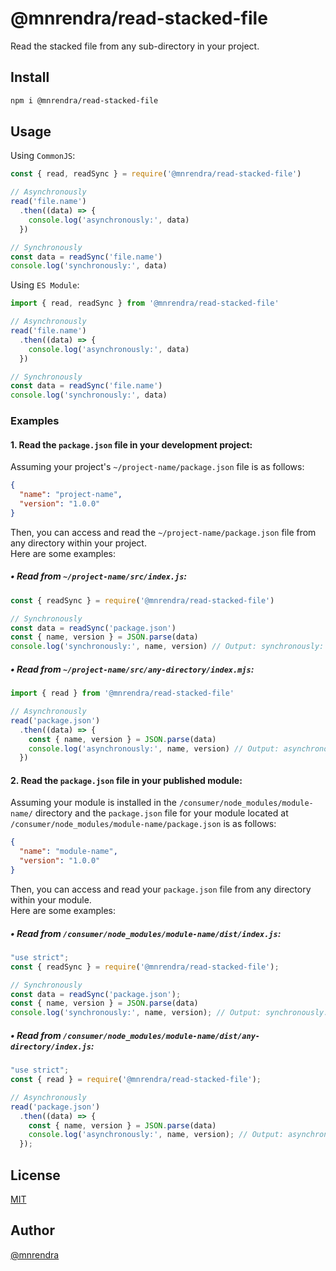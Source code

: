 # @mnrendra/read-stacked-file
Read the stacked file from any sub-directory in your project.

## Install
```bash
npm i @mnrendra/read-stacked-file
```

## Usage

Using `CommonJS`:
```javascript
const { read, readSync } = require('@mnrendra/read-stacked-file')

// Asynchronously
read('file.name')
  .then((data) => {
    console.log('asynchronously:', data)
  })

// Synchronously
const data = readSync('file.name')
console.log('synchronously:', data)
```

Using `ES Module`:
```javascript
import { read, readSync } from '@mnrendra/read-stacked-file'

// Asynchronously
read('file.name')
  .then((data) => {
    console.log('asynchronously:', data)
  })

// Synchronously
const data = readSync('file.name')
console.log('synchronously:', data)
```

### Examples

#### 1. Read the `package.json` file in your development project:
Assuming your project's `~/project-name/package.json` file is as follows:
```json
{
  "name": "project-name",
  "version": "1.0.0"
}
```

Then, you can access and read the `~/project-name/package.json` file from any directory within your project.<br/>
Here are some examples:<br/>

##### • Read from `~/project-name/src/index.js`:
```javascript
const { readSync } = require('@mnrendra/read-stacked-file')

// Synchronously
const data = readSync('package.json')
const { name, version } = JSON.parse(data)
console.log('synchronously:', name, version) // Output: synchronously: project-name 1.0.0
```

##### • Read from `~/project-name/src/any-directory/index.mjs`:
```javascript
import { read } from '@mnrendra/read-stacked-file'

// Asynchronously
read('package.json')
  .then((data) => {
    const { name, version } = JSON.parse(data)
    console.log('asynchronously:', name, version) // Output: asynchronously: project-name 1.0.0
  })
```

#### 2. Read the `package.json` file in your published module:
Assuming your module is installed in the `/consumer/node_modules/module-name/` directory and the `package.json` file for your module located at `/consumer/node_modules/module-name/package.json` is as follows:
```json
{
  "name": "module-name",
  "version": "1.0.0"
}
```

Then, you can access and read your `package.json` file from any directory within your module.<br/>
Here are some examples:<br/>

##### • Read from `/consumer/node_modules/module-name/dist/index.js`:
```javascript
"use strict";
const { readSync } = require('@mnrendra/read-stacked-file');

// Synchronously
const data = readSync('package.json');
const { name, version } = JSON.parse(data)
console.log('synchronously:', name, version); // Output: synchronously: module-name 1.0.0
```

##### • Read from `/consumer/node_modules/module-name/dist/any-directory/index.js`:
```javascript
"use strict";
const { read } = require('@mnrendra/read-stacked-file');

// Asynchronously
read('package.json')
  .then((data) => {
    const { name, version } = JSON.parse(data)
    console.log('asynchronously:', name, version); // Output: asynchronously: module-name 1.0.0
  });
```

## License
[MIT](https://github.com/mnrendra/read-packag/blob/HEAD/LICENSE)

## Author
[@mnrendra](https://github.com/mnrendra)
